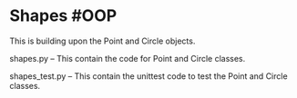 # Shapes #OOP
This is building upon the Point and Circle objects.

shapes.py – This contain the code for Point and Circle classes.

shapes_test.py – This contain the unittest code to test the Point and Circle classes.

